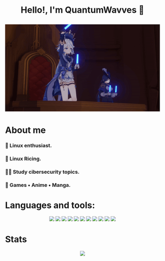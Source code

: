 <h1 align="center">Hello!, I'm QuantumWavves 👋</h1>

<h2 align="center"><img src="resources/furina-genshin.gif" width="700"></h2>

<h1 align="left">About me</h1>

<h3 align="left">🐧 Linux enthusiast.</h3>
<h3 align="left">🎨 Linux Ricing.</h3>
<h3 align="left">😵‍💫 Study cibersecurity topics.</h3>
<h3 align="left">🍿 Games • Anime • Manga.</h3>

<h1 align="left">Languages and tools:</h1>
<p align="center">
<img src="https://img.shields.io/badge/Python-FFD43B?style=for-the-badge&logo=python&logoColor=blue"/> 
<img src="https://img.shields.io/badge/GNU%20Bash-4EAA25?style=for-the-badge&logo=GNU%20Bash&logoColor=white"/> 
<img src="https://img.shields.io/badge/powershell-5391FE?style=for-the-badge&logo=powershell&logoColor=white"/>
<img src="https://img.shields.io/badge/windows%20terminal-4D4D4D?style=for-the-badge&logo=windows%20terminal&logoColor=white"/>
<img src="https://img.shields.io/badge/VMware-231f20?style=for-the-badge&logo=VMware&logoColor=white"/>
<img src="https://img.shields.io/badge/NeoVim-%2357A143.svg?&style=for-the-badge&logo=neovim&logoColor=white"/>
<img src="https://img.shields.io/badge/VSCode-0078D4?style=for-the-badge&logo=visual%20studio%20code&logoColor=white"/>
<img src="https://img.shields.io/badge/Notion-000000?style=for-the-badge&logo=notion&logoColor=white"/>
<img src="https://img.shields.io/badge/Arch_Linux-1793D1?style=for-the-badge&logo=arch-linux&logoColor=white"/>
<img src="https://img.shields.io/badge/Windows-0078D6?style=for-the-badge&logo=windows&logoColor=white"/>
<img src="https://img.shields.io/badge/Shell_Script-121011?style=for-the-badge&logo=gnu-bash&logoColor=white"/>
</p>
<h1>Stats</h1>
<center><p><img align="center" src="https://github-readme-stats.vercel.app/api/top-langs/?username=quantumwavves&hide=css&layout=compact&locale=en&langs_count=6&count_private=true&theme=omni&hide_border=true"/></p>
